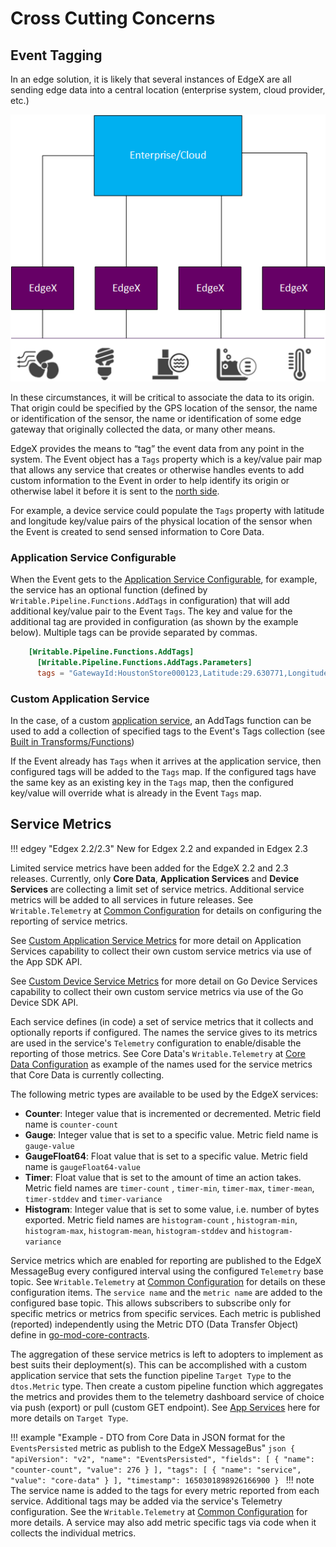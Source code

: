 # Cross Cutting Concerns

## Event Tagging

In an edge solution, it is likely that several instances of EdgeX are all sending edge data into a central location (enterprise system, cloud provider, etc.)

![image](MultipleInstances.png)

In these circumstances, it will be critical to associate the data to its origin.  That origin could be specified by the GPS location of the sensor, the name or identification of the sensor, the name or identification of some edge gateway that originally collected the data, or many other means.

EdgeX provides the means to “tag” the event data from any point in the system.  The Event object has a `Tags` property which is a key/value pair map that allows any service that creates or otherwise handles events to add custom information to the Event in order to help identify its origin or otherwise label it before it is sent to the [north side](../../general/Definitions.md#south-and-north-side).

For example, a device service could populate the `Tags` property with latitude and longitude key/value pairs of the physical location of the sensor when the Event is created to send sensed information to Core Data.

### Application Service Configurable

When the Event gets to the [Application Service Configurable](../application/AppServiceConfigurable.md#available-configurable-pipeline-functions), for example, the service has an optional function (defined by `Writable.Pipeline.Functions.AddTags` in configuration) that will add additional key/value pair to the Event `Tags`.  The key and value for the additional tag are provided in configuration (as shown by the example below).  Multiple tags can be provide separated by commas.

```toml
    [Writable.Pipeline.Functions.AddTags]
      [Writable.Pipeline.Functions.AddTags.Parameters]
      tags = "GatewayId:HoustonStore000123,Latitude:29.630771,Longitude:-95.377603"
```

### Custom Application Service 

In the case, of a custom [application service](../application/ApplicationServices.md), an AddTags function can be used to 
add a collection of specified tags to the Event's Tags collection (see [Built in Transforms/Functions](../application/BuiltIn.md#addtags))

If the Event already has `Tags` when it arrives at the application service, then configured tags will be added to the `Tags` map.  If the configured tags have the same key as an existing key in the `Tags` map, then the configured key/value will override what is already in the Event `Tags` map.

## Service Metrics

!!! edgey "Edgex 2.2/2.3"
    New for Edgex 2.2 and expanded in Edgex 2.3

Limited service metrics have been added for the EdgeX 2.2 and 2.3 releases. Currently, only **Core Data**, **Application Services** and **Device Services** are  collecting a limit set of service metrics. Additional service metrics will be added to all services in future releases.  See `Writable.Telemetry` at [Common Configuration](../configuration/CommonConfiguration/#configuration-properties) for details on configuring the reporting of service metrics. 

See [Custom Application Service Metrics](../application/AdvancedTopics/#custom-application-service-metrics) for more detail on Application Services capability to collect their own custom service metrics via use of the App SDK API. 

See [Custom Device Service Metrics](../device/sdk/Ch-DeviceSDK/#custom-device-service-metrics) for more detail on Go Device Services capability to collect their own custom service metrics via use of the Go Device SDK API. 

Each service defines (in code) a set of service metrics that it collects and optionally reports if configured. 
The names the service gives to its metrics are used in the service's `Telemetry` configuration to enable/disable the reporting of those metrics. See Core Data's `Writable.Telemetry` at [Core Data Configuration](../core/data/Ch-CoreData/#configuration-properties) as example of the names used for the service metrics that Core Data is currently collecting.

The following metric types are available to be used by the EdgeX services:

- **Counter**: Integer value that is incremented or decremented. Metric field name is `counter-count`
- **Gauge**: Integer value that is set to a specific value. Metric field name is `gauge-value`
- **GaugeFloat64**: Float value that is set to a specific value. Metric field name is `gaugeFloat64-value`
- **Timer**: Float value that is set to the amount of time an action takes. Metric field names are `timer-count` , `timer-min`, `timer-max`, `timer-mean`, `timer-stddev` and `timer-variance`
- **Histogram**: Integer value that is set to some value, i.e. number of bytes exported.  Metric field names are `histogram-count` , `histogram-min`, `histogram-max`, `histogram-mean`, `histogram-stddev` and `histogram-variance`

Service metrics which are enabled for reporting are published to the EdgeX MessageBug every configured interval using the configured `Telemetry` base topic. See `Writable.Telemetry` at [Common Configuration](../configuration/CommonConfiguration/#configuration-properties) for details on these configuration items. The `service name` and the `metric name` are added to the configured base topic. This allows subscribers to subscribe only for specific metrics or metrics from specific services. Each metric is published (reported) independently using the Metric DTO (Data Transfer Object) define in [go-mod-core-contracts](https://github.com/edgexfoundry/go-mod-core-contracts/blob/main/dtos/metric.go#L27).

The aggregation of these service metrics is left to adopters to implement as best suits their deployment(s).
This can be accomplished with a custom application service that sets the function pipeline `Target Type` to the `dtos.Metric` type. Then create a custom pipeline function which aggregates the metrics and provides them to the telemetry dashboard service of choice via push (export) or pull (custom GET endpoint). See [App Services](../application/AdvancedTopics/#target-type) here for more details on `Target Type`.

!!! example "Example - DTO from Core Data in JSON format for the `EventsPersisted` metric as publish to the EdgeX MessageBus"
    ```json
    {
        "apiVersion": "v2",
        "name": "EventsPersisted",
        "fields": [
            {
                "name": "counter-count",
                "value": 276
            }
        ],
        "tags": [
            {
                "name": "service",
                "value": "core-data"
            }
        ],
        "timestamp": 1650301898926166900
    }
    ```
!!! note
    The service name is added to the tags for every metric reported from each service. Additional tags may be added via the service's Telemetry configuration. See the `Writable.Telemetry` at [Common Configuration](../configuration/CommonConfiguration/#configuration-properties) for more details. A service may also add metric specific tags via code when it collects the individual metrics.

